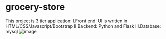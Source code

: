# grocery-store
This project is 3 tier application:
    I.Front end: UI is written in HTML/CSS/Javascript/Bootstrap
    Ⅱ.Backend: Python and Flask
    Ⅲ.Database: mysql
![image](https://github.com/user-attachments/assets/eeeaaaa6-72f4-42b7-ae40-83b8566183de)

